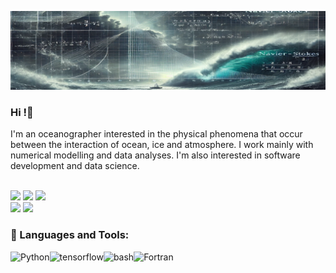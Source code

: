 ![jtcarvalho_header](https://github.com/jtcarvalho/jtcarvalho/blob/main/files/forGitHub-capa.png)
### Hi !👋

I'm an oceanographer interested in the physical phenomena that occur between the interaction of ocean, ice and atmosphere. I work mainly with numerical modelling and data analyses. I'm also interested in software development and data science.
<br/>
<br/>

[<img src="https://img.shields.io/badge/Gmail-D14836?style=for-the-badge&logo=gmail&logoColor=white">](mailto:jtcarvalho@gmail.com)
[<img src="https://img.shields.io/badge/LinkedIn-0077B5?style=for-the-badge&logo=linkedin&logoColor=white">](https://www.linkedin.com/in/jonas-takeo-carvalho-b3761022/)
[<img src="https://img.shields.io/badge/ORCID-Logo-brightgreen">](https://orcid.org/my-orcid?orcid=0000-0002-1225-3457)
<br>
[<img src="https://img.shields.io/badge/Skype-00AFF0?style=for-the-badge&logo=skype&logoColor=white">](https://join.skype.com/invite/jtcarvalho_oceano)
[<img src="https://img.shields.io/badge/Discord-7289DA?style=for-the-badge&logo=discord&logoColor=white">](https://discord.com/users/jtcarvalho5994)


### 🔨 Languages and Tools:
<a href="https://www.python.org" target="_blank">
  <img align="left" alt="Python" height="42px" src="https://raw.githubusercontent.com/rahul-jha98/github_readme_icons/main/language_and_tools/square/python/python.svg">
</a>
<a href="https://www.tensorflow.org" target="_blank"> 
  <img align="left" src="https://raw.githubusercontent.com/rahul-jha98/github_readme_icons/main/language_and_tools/square/tensorflow/tensorflow.svg" alt="tensorflow" height="42px"/> 
</a> 
<a target="_blank"> 
  <img align="left" src="https://cdn.rawgit.com/odb/official-bash-logo/master/assets/Logos/Identity/PNG/BASH_logo-transparent-bg-color.png" alt="bash" height="42px"/> 
</a> 
<a href="https://fortran-lang.org/" target="_blank"> 
  <img align="left" src="https://img.shields.io/badge/Fortran-734F96?style=for-the-badge&logo=fortran&logoColor=white" alt="Fortran" height="42px"/> 
</a>
